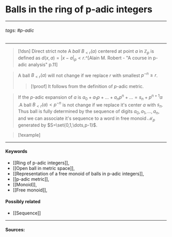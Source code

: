 # Balls in the ring of p-adic integers
***
###### tags: #p-adic 
***
>[!dsn] Direct strict note
>A *ball* $B_{<r}(a)$ centered at point $a$ in $\mathbb{Z}_{p}$ is defined as $d(x,a)=|x-a|_{p}<r$.^[Alain M. Robert - "A course in p-adic analysis" p.11]

>A ball $B_{<r}(a)$ will not change if we replace $r$ with smallest $p^{-n}\ge r$. 
>>[!proof]
>>It follows from the definition of $p$-adic metric.

>If the $p$-adic expansion of $a$ is $a_{0}+a_{1}p+\dots+a_{n}p^{n}+\dots=s_{n}+p^{n+1}\alpha$ .A ball $B_{<r}(a)<p^{-n}$ is not change if we replace it's center $a$ with $s_{n}$. Thus ball is fully determined by the sequence of digits $a_{0},a_{1},\dots,a_{n}$, and we can associate it's sequence to a word in free monoid $\mathcal{M}_{p}$ generated by $S=\set{0,1,\dots,p-1}$.

>[!example] 
>
***
#### Keywords
- [[Ring of p-adic integers]],
- [[Open ball in metric space]],
- [[Representation of a free monoid of balls in p-adic integers]],
- [[p-adic metric]],
- [[Monoid]],
- [[Free monoid]],
#### Possibly related
- [[Sequence]]
***
#### Sources: